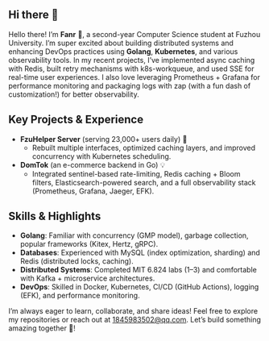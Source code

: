 ## Hi there 👋

<!--
**FantasyRL/FantasyRL** is a ✨ _special_ ✨ repository because its `README.md` (this file) appears on your GitHub profile.

Here are some ideas to get you started:

- 🔭 I’m currently working on ...
- 🌱 I’m currently learning ...
- 👯 I’m looking to collaborate on ...
- 🤔 I’m looking for help with ...
- 💬 Ask me about ...
- 📫 How to reach me: ...
- 😄 Pronouns: ...
- ⚡ Fun fact: ...
-->

Hello there! I’m **Fanr** 👋, a second-year Computer Science student at Fuzhou University. I’m super excited about building distributed systems and enhancing DevOps practices using **Golang**, **Kubernetes**, and various observability tools. In my recent projects, I’ve implemented async caching with Redis, built retry mechanisms with k8s-workqueue, and used SSE for real-time user experiences. I also love leveraging Prometheus + Grafana for performance monitoring and packaging logs with zap (with a fun dash of customization!) for better observability.

## **Key Projects & Experience**  
- **FzuHelper Server** (serving 23,000+ users daily) 🚀  
  - Rebuilt multiple interfaces, optimized caching layers, and improved concurrency with Kubernetes scheduling.  
- **DomTok** (an e-commerce backend in Go) 💡  
  - Integrated sentinel-based rate-limiting, Redis caching + Bloom filters, Elasticsearch-powered search, and a full observability stack (Prometheus, Grafana, Jaeger, EFK).

## **Skills & Highlights**  
- **Golang**: Familiar with concurrency (GMP model), garbage collection, popular frameworks (Kitex, Hertz, gRPC).  
- **Databases**: Experienced with MySQL (index optimization, sharding) and Redis (distributed locks, caching).  
- **Distributed Systems**: Completed MIT 6.824 labs (1–3) and comfortable with Kafka + microservice architectures.  
- **DevOps**: Skilled in Docker, Kubernetes, CI/CD (GitHub Actions), logging (EFK), and performance monitoring.

I’m always eager to learn, collaborate, and share ideas! Feel free to explore my repositories or reach out at [1845983502@qq.com](mailto:1845983502@qq.com). Let’s build something amazing together 🤝!
